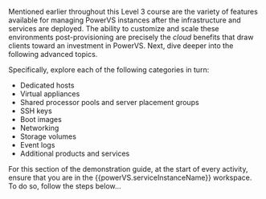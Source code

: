 Mentioned earlier throughout this Level 3 course are the variety of features available for managing PowerVS instances after the infrastructure and services are deployed. The ability to customize and scale these environments post-provisioning are precisely the *cloud* benefits that draw clients toward an investment in PowerVS. Next, dive deeper into the following advanced topics.

Specifically, explore each of the following categories in turn: 

- Dedicated hosts
- Virtual appliances
- Shared processor pools and server placement groups
- SSH keys
- Boot images
- Networking
- Storage volumes
- Event logs
- Additional products and services

For this section of the demonstration guide, at the start of every activity, ensure that you are in the {{powerVS.serviceInstanceName}} workspace. To do so, follow the steps below...

